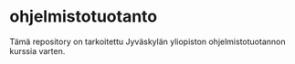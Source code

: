 # ohjelmistotuotanto
Tämä repository on tarkoitettu Jyväskylän yliopiston ohjelmistotuotannon kurssia varten.

